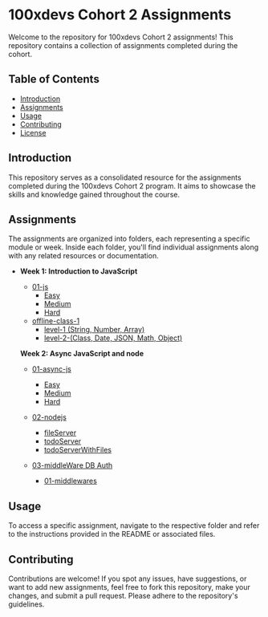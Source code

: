 # 100xdevs Cohort 2 Assignments

Welcome to the repository for 100xdevs Cohort 2 assignments! This repository contains a collection of assignments completed during the cohort.

## Table of Contents

- [Introduction](#introduction)
- [Assignments](#assignments)
- [Usage](#usage)
- [Contributing](#contributing)
- [License](#license)

## Introduction

This repository serves as a consolidated resource for the assignments completed during the 100xdevs Cohort 2 program. It aims to showcase the skills and knowledge gained throughout the course.

## Assignments

The assignments are organized into folders, each representing a specific module or week. Inside each folder, you'll find individual assignments along with any related resources or documentation.

- **Week 1: Introduction to JavaScript**

  - [01-js]()
    - [Easy]()
    - [Medium]()
    - [Hard]()
  - [offline-class-1]()
    - [level-1 (String, Number, Array)]()
    - [level-2-(Class, Date, JSON, Math, Object)]()

  **Week 2: Async JavaScript and node**

  - [01-async-js]()

    - [Easy]()
    - [Medium]()
    - [Hard]()

  - [02-nodejs]()

    - [fileServer]()
    - [todoServer]()
    - [todoServerWithFiles]()

  - [03-middleWare DB Auth]()
    - [01-middlewares]()

## Usage

To access a specific assignment, navigate to the respective folder and refer to the instructions provided in the README or associated files.

## Contributing

Contributions are welcome! If you spot any issues, have suggestions, or want to add new assignments, feel free to fork this repository, make your changes, and submit a pull request. Please adhere to the repository's guidelines.
